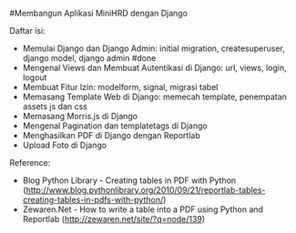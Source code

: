 #Membangun Aplikasi MiniHRD dengan Django

Daftar isi:

* Memulai Django dan Django Admin: initial migration, createsuperuser, django model, django admin #done
* Mengenal Views dan Membuat Autentikasi di Django: url, views, login, logout
* Membuat Fitur Izin: modelform, signal, migrasi tabel
* Memasang Template Web di Django: memecah template, penempatan assets js dan css
* Memasang Morris.js di Django
* Mengenal Pagination dan templatetags di Django
* Menghasilkan PDF di Django dengan Reportlab
* Upload Foto di Django

Reference:

- Blog Python Library - Creating tables in PDF with Python (http://www.blog.pythonlibrary.org/2010/09/21/reportlab-tables-creating-tables-in-pdfs-with-python/)
- Zewaren.Net - How to write a table into a PDF using Python and Reportlab (http://zewaren.net/site/?q=node/139)